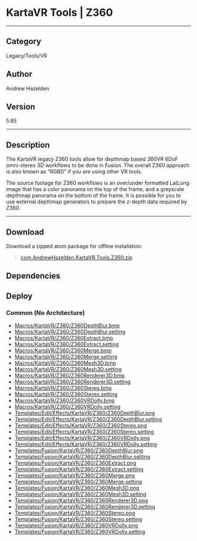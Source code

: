 # KartaVR Tools | Z360
___

## Category
Legacy/Tools/VR

## Author
Andrew Hazelden

## Version
5.85

___

## Description
<p>The KartaVR legacy Z360 tools allow for depthmap based 360VR 6DoF omni-stereo 3D workflows to be done in Fusion. The overall Z360 approach is also known as "RGBD" if you are using other VR tools.</p>

<p>The source footage for Z360 workflows is an over/under formatted LatLong image that has a color panorama on the top of the frame, and a greyscale depthmap panorama on the bottom of the frame. It is possible for you to use external depthmap generators to prepare the z-depth data required by Z360.</p>

___

## Download

Download a zipped atom package for offline installation:
> [com.AndrewHazelden.KartaVR.Tools.Z360.zip](https://gitlab.com/WeSuckLess/Reactor/-/archive/master/Reactor-master.zip?path=Atoms/com.AndrewHazelden.KartaVR.Tools.Z360)  

## Dependencies

## Deploy

### Common (No Architecture)

<ul>
<li><a href="https://gitlab.com/WeSuckLess/Reactor/-/blob/master/Atoms/com.AndrewHazelden.KartaVR.Tools.Z360/Macros/KartaVR/Z360/Z360DepthBlur.bmp?ref_type=heads">Macros/KartaVR/Z360/Z360DepthBlur.bmp</a></li>
<li><a href="https://gitlab.com/WeSuckLess/Reactor/-/blob/master/Atoms/com.AndrewHazelden.KartaVR.Tools.Z360/Macros/KartaVR/Z360/Z360DepthBlur.setting?ref_type=heads">Macros/KartaVR/Z360/Z360DepthBlur.setting</a></li>
<li><a href="https://gitlab.com/WeSuckLess/Reactor/-/blob/master/Atoms/com.AndrewHazelden.KartaVR.Tools.Z360/Macros/KartaVR/Z360/Z360Extract.bmp?ref_type=heads">Macros/KartaVR/Z360/Z360Extract.bmp</a></li>
<li><a href="https://gitlab.com/WeSuckLess/Reactor/-/blob/master/Atoms/com.AndrewHazelden.KartaVR.Tools.Z360/Macros/KartaVR/Z360/Z360Extract.setting?ref_type=heads">Macros/KartaVR/Z360/Z360Extract.setting</a></li>
<li><a href="https://gitlab.com/WeSuckLess/Reactor/-/blob/master/Atoms/com.AndrewHazelden.KartaVR.Tools.Z360/Macros/KartaVR/Z360/Z360Merge.bmp?ref_type=heads">Macros/KartaVR/Z360/Z360Merge.bmp</a></li>
<li><a href="https://gitlab.com/WeSuckLess/Reactor/-/blob/master/Atoms/com.AndrewHazelden.KartaVR.Tools.Z360/Macros/KartaVR/Z360/Z360Merge.setting?ref_type=heads">Macros/KartaVR/Z360/Z360Merge.setting</a></li>
<li><a href="https://gitlab.com/WeSuckLess/Reactor/-/blob/master/Atoms/com.AndrewHazelden.KartaVR.Tools.Z360/Macros/KartaVR/Z360/Z360Mesh3D.bmp?ref_type=heads">Macros/KartaVR/Z360/Z360Mesh3D.bmp</a></li>
<li><a href="https://gitlab.com/WeSuckLess/Reactor/-/blob/master/Atoms/com.AndrewHazelden.KartaVR.Tools.Z360/Macros/KartaVR/Z360/Z360Mesh3D.setting?ref_type=heads">Macros/KartaVR/Z360/Z360Mesh3D.setting</a></li>
<li><a href="https://gitlab.com/WeSuckLess/Reactor/-/blob/master/Atoms/com.AndrewHazelden.KartaVR.Tools.Z360/Macros/KartaVR/Z360/Z360Renderer3D.bmp?ref_type=heads">Macros/KartaVR/Z360/Z360Renderer3D.bmp</a></li>
<li><a href="https://gitlab.com/WeSuckLess/Reactor/-/blob/master/Atoms/com.AndrewHazelden.KartaVR.Tools.Z360/Macros/KartaVR/Z360/Z360Renderer3D.setting?ref_type=heads">Macros/KartaVR/Z360/Z360Renderer3D.setting</a></li>
<li><a href="https://gitlab.com/WeSuckLess/Reactor/-/blob/master/Atoms/com.AndrewHazelden.KartaVR.Tools.Z360/Macros/KartaVR/Z360/Z360Stereo.bmp?ref_type=heads">Macros/KartaVR/Z360/Z360Stereo.bmp</a></li>
<li><a href="https://gitlab.com/WeSuckLess/Reactor/-/blob/master/Atoms/com.AndrewHazelden.KartaVR.Tools.Z360/Macros/KartaVR/Z360/Z360Stereo.setting?ref_type=heads">Macros/KartaVR/Z360/Z360Stereo.setting</a></li>
<li><a href="https://gitlab.com/WeSuckLess/Reactor/-/blob/master/Atoms/com.AndrewHazelden.KartaVR.Tools.Z360/Macros/KartaVR/Z360/Z360VRDolly.bmp?ref_type=heads">Macros/KartaVR/Z360/Z360VRDolly.bmp</a></li>
<li><a href="https://gitlab.com/WeSuckLess/Reactor/-/blob/master/Atoms/com.AndrewHazelden.KartaVR.Tools.Z360/Macros/KartaVR/Z360/Z360VRDolly.setting?ref_type=heads">Macros/KartaVR/Z360/Z360VRDolly.setting</a></li>
<li><a href="https://gitlab.com/WeSuckLess/Reactor/-/blob/master/Atoms/com.AndrewHazelden.KartaVR.Tools.Z360/Templates/Edit/Effects/KartaVR/Z360/Z360DepthBlur.png?ref_type=heads">Templates/Edit/Effects/KartaVR/Z360/Z360DepthBlur.png</a></li>
<li><a href="https://gitlab.com/WeSuckLess/Reactor/-/blob/master/Atoms/com.AndrewHazelden.KartaVR.Tools.Z360/Templates/Edit/Effects/KartaVR/Z360/Z360DepthBlur.setting?ref_type=heads">Templates/Edit/Effects/KartaVR/Z360/Z360DepthBlur.setting</a></li>
<li><a href="https://gitlab.com/WeSuckLess/Reactor/-/blob/master/Atoms/com.AndrewHazelden.KartaVR.Tools.Z360/Templates/Edit/Effects/KartaVR/Z360/Z360Stereo.png?ref_type=heads">Templates/Edit/Effects/KartaVR/Z360/Z360Stereo.png</a></li>
<li><a href="https://gitlab.com/WeSuckLess/Reactor/-/blob/master/Atoms/com.AndrewHazelden.KartaVR.Tools.Z360/Templates/Edit/Effects/KartaVR/Z360/Z360Stereo.setting?ref_type=heads">Templates/Edit/Effects/KartaVR/Z360/Z360Stereo.setting</a></li>
<li><a href="https://gitlab.com/WeSuckLess/Reactor/-/blob/master/Atoms/com.AndrewHazelden.KartaVR.Tools.Z360/Templates/Edit/Effects/KartaVR/Z360/Z360VRDolly.png?ref_type=heads">Templates/Edit/Effects/KartaVR/Z360/Z360VRDolly.png</a></li>
<li><a href="https://gitlab.com/WeSuckLess/Reactor/-/blob/master/Atoms/com.AndrewHazelden.KartaVR.Tools.Z360/Templates/Edit/Effects/KartaVR/Z360/Z360VRDolly.setting?ref_type=heads">Templates/Edit/Effects/KartaVR/Z360/Z360VRDolly.setting</a></li>
<li><a href="https://gitlab.com/WeSuckLess/Reactor/-/blob/master/Atoms/com.AndrewHazelden.KartaVR.Tools.Z360/Templates/Fusion/KartaVR/Z360/Z360DepthBlur.png?ref_type=heads">Templates/Fusion/KartaVR/Z360/Z360DepthBlur.png</a></li>
<li><a href="https://gitlab.com/WeSuckLess/Reactor/-/blob/master/Atoms/com.AndrewHazelden.KartaVR.Tools.Z360/Templates/Fusion/KartaVR/Z360/Z360DepthBlur.setting?ref_type=heads">Templates/Fusion/KartaVR/Z360/Z360DepthBlur.setting</a></li>
<li><a href="https://gitlab.com/WeSuckLess/Reactor/-/blob/master/Atoms/com.AndrewHazelden.KartaVR.Tools.Z360/Templates/Fusion/KartaVR/Z360/Z360Extract.png?ref_type=heads">Templates/Fusion/KartaVR/Z360/Z360Extract.png</a></li>
<li><a href="https://gitlab.com/WeSuckLess/Reactor/-/blob/master/Atoms/com.AndrewHazelden.KartaVR.Tools.Z360/Templates/Fusion/KartaVR/Z360/Z360Extract.setting?ref_type=heads">Templates/Fusion/KartaVR/Z360/Z360Extract.setting</a></li>
<li><a href="https://gitlab.com/WeSuckLess/Reactor/-/blob/master/Atoms/com.AndrewHazelden.KartaVR.Tools.Z360/Templates/Fusion/KartaVR/Z360/Z360Merge.png?ref_type=heads">Templates/Fusion/KartaVR/Z360/Z360Merge.png</a></li>
<li><a href="https://gitlab.com/WeSuckLess/Reactor/-/blob/master/Atoms/com.AndrewHazelden.KartaVR.Tools.Z360/Templates/Fusion/KartaVR/Z360/Z360Merge.setting?ref_type=heads">Templates/Fusion/KartaVR/Z360/Z360Merge.setting</a></li>
<li><a href="https://gitlab.com/WeSuckLess/Reactor/-/blob/master/Atoms/com.AndrewHazelden.KartaVR.Tools.Z360/Templates/Fusion/KartaVR/Z360/Z360Mesh3D.png?ref_type=heads">Templates/Fusion/KartaVR/Z360/Z360Mesh3D.png</a></li>
<li><a href="https://gitlab.com/WeSuckLess/Reactor/-/blob/master/Atoms/com.AndrewHazelden.KartaVR.Tools.Z360/Templates/Fusion/KartaVR/Z360/Z360Mesh3D.setting?ref_type=heads">Templates/Fusion/KartaVR/Z360/Z360Mesh3D.setting</a></li>
<li><a href="https://gitlab.com/WeSuckLess/Reactor/-/blob/master/Atoms/com.AndrewHazelden.KartaVR.Tools.Z360/Templates/Fusion/KartaVR/Z360/Z360Renderer3D.png?ref_type=heads">Templates/Fusion/KartaVR/Z360/Z360Renderer3D.png</a></li>
<li><a href="https://gitlab.com/WeSuckLess/Reactor/-/blob/master/Atoms/com.AndrewHazelden.KartaVR.Tools.Z360/Templates/Fusion/KartaVR/Z360/Z360Renderer3D.setting?ref_type=heads">Templates/Fusion/KartaVR/Z360/Z360Renderer3D.setting</a></li>
<li><a href="https://gitlab.com/WeSuckLess/Reactor/-/blob/master/Atoms/com.AndrewHazelden.KartaVR.Tools.Z360/Templates/Fusion/KartaVR/Z360/Z360Stereo.png?ref_type=heads">Templates/Fusion/KartaVR/Z360/Z360Stereo.png</a></li>
<li><a href="https://gitlab.com/WeSuckLess/Reactor/-/blob/master/Atoms/com.AndrewHazelden.KartaVR.Tools.Z360/Templates/Fusion/KartaVR/Z360/Z360Stereo.setting?ref_type=heads">Templates/Fusion/KartaVR/Z360/Z360Stereo.setting</a></li>
<li><a href="https://gitlab.com/WeSuckLess/Reactor/-/blob/master/Atoms/com.AndrewHazelden.KartaVR.Tools.Z360/Templates/Fusion/KartaVR/Z360/Z360VRDolly.png?ref_type=heads">Templates/Fusion/KartaVR/Z360/Z360VRDolly.png</a></li>
<li><a href="https://gitlab.com/WeSuckLess/Reactor/-/blob/master/Atoms/com.AndrewHazelden.KartaVR.Tools.Z360/Templates/Fusion/KartaVR/Z360/Z360VRDolly.setting?ref_type=heads">Templates/Fusion/KartaVR/Z360/Z360VRDolly.setting</a></li>
</ul>
